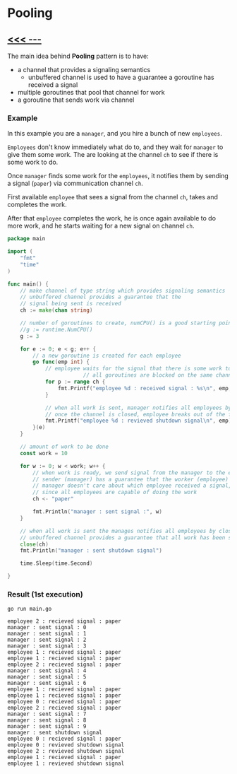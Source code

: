 # Pooling

## [<<< ---](../gochan.md)

The main idea behind **Pooling** pattern is to have:

- a channel that provides a signaling semantics
    - unbuffered channel is used to have a guarantee a goroutine has received a signal
- multiple goroutines that pool that channel for work
- a goroutine that sends work via channel

### Example

In this example you are a `manager`, and you hire a bunch of new `employees`.

`Employees` don't know immediately what do to, and they wait for `manager` to give them some work. The are looking at the channel `ch` to see if there is some work to do.

Once `manager` finds some work for the `employees`, it notifies them by sending a signal (`paper`) via communication channel `ch`.

First available `employee` that sees a signal from the channel `ch`, takes and completes the work.

After that `employee` completes the work, he is once again available to do more work, and he starts waiting for a new signal on channel `ch`.

```go
package main

import (
    "fmt"
    "time"
)

func main() {
    // make channel of type string which provides signaling semantics
    // unbuffered channel provides a guarantee that the
    // signal being sent is received
    ch := make(chan string)

    // number of goroutines to create, numCPU() is a good starting point
    //g := runtime.NumCPU()
    g := 3

    for e := 0; e < g; e++ {
        // a new goroutine is created for each employee
        go func(emp int) {
            // employee waits for the signal that there is some work to do
                        // all goroutines are blocked on the same channel `ch` recieve
            for p := range ch {
                fmt.Printf("employee %d : received signal : %s\n", emp, p)
            }

            // when all work is sent, manager notifies all employees by closing the channel
            // once the channel is closed, employee breaks out of the for-range loop
            fmt.Printf("employee %d : revieved shutdown signal\n", emp)
        }(e)
    }

    // amount of work to be done
    const work = 10

    for w := 0; w < work; w++ {
        // when work is ready, we send signal from the manager to the employee
        // sender (manager) has a guarantee that the worker (employee) has received the signal
        // manager doesn't care about which employee received a signal,
        // since all employees are capable of doing the work
        ch <- "paper"

        fmt.Println("manager : sent signal :", w)
    }

    // when all work is sent the manages notifies all employees by closing the channel
    // unbuffered channel provides a guarantee that all work has been sent
    close(ch)
    fmt.Println("manager : sent shutdown signal")

    time.Sleep(time.Second)

}

```

### Result (1st execution)

```
go run main.go

employee 2 : recieved signal : paper
manager : sent signal : 0
manager : sent signal : 1
manager : sent signal : 2
manager : sent signal : 3
employee 1 : recieved signal : paper
employee 1 : recieved signal : paper
employee 2 : recieved signal : paper
manager : sent signal : 4
manager : sent signal : 5
manager : sent signal : 6
employee 1 : recieved signal : paper
employee 1 : recieved signal : paper
employee 0 : recieved signal : paper
employee 2 : recieved signal : paper
manager : sent signal : 7
manager : sent signal : 8
manager : sent signal : 9
manager : sent shutdown signal
employee 0 : recieved signal : paper
employee 0 : revieved shutdown signal
employee 2 : revieved shutdown signal
employee 1 : recieved signal : paper
employee 1 : revieved shutdown signal
```